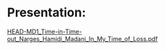 # Presentation: 
[HEAD-MD1_Time-in-Time-out_Narges_Hamidi_Madani_In_My_Time_of_Loss.pdf](https://github.com/nargeshmrad/head-md-time-in-time-out/files/10611011/HEAD-MD1_Time-in-Time-out_Narges_Hamidi_Madani_In_My_Time_of_Loss.pdf)
